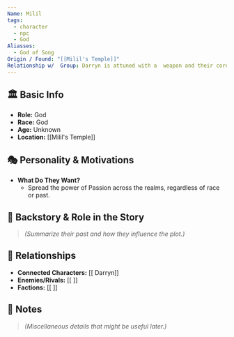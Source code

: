 ```yaml
---
Name: Milil
tags:
  - character
  - npc
  - God
Aliasses:
  - God of Song
Origin / Found: "[[Milil's Temple]]"
Relationship w/  Group: Darryn is attuned with a  weapon and their core.
---
```

## 🏛️ Basic Info
- **Role:** God
- **Race:**  God
- **Age:**  Unknown  
- **Location:** [[Milil's Temple]]  

## 🎭 Personality & Motivations
- **What Do They Want?**  
	- Spread the power of Passion across the realms, regardless of race or past.

## 📖 Backstory & Role in the Story
> *(Summarize their past and how they influence the plot.)*  

## 🔗 Relationships
- **Connected Characters:** [[ Darryn]]
- **Enemies/Rivals:** [[ ]]
- **Factions:** [[ ]]

## 📝 Notes
> *(Miscellaneous details that might be useful later.)*  
